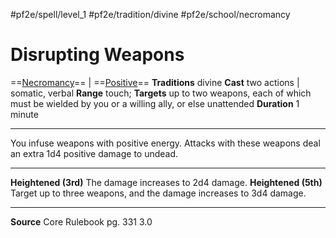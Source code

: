 #pf2e/spell/level_1 #pf2e/tradition/divine #pf2e/school/necromancy 
# Disrupting Weapons
==[Necromancy](Necromancy.md)== | ==[Positive](Positive.md)==
**Traditions** divine
**Cast** two actions | somatic, verbal
**Range** touch; **Targets** up to two weapons, each of which must be wielded by you or a willing ally, or else unattended
**Duration** 1 minute

---
You infuse weapons with positive energy. Attacks with these weapons deal an extra 1d4 positive damage to undead.

---
**Heightened (3rd)** The damage increases to 2d4 damage.
**Heightened (5th)** Target up to three weapons, and the damage increases to 3d4 damage.

---
**Source** Core Rulebook pg. 331 3.0